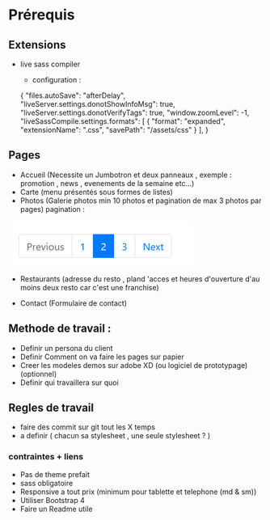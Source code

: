 # Prérequis

## Extensions 
* live sass compiler
    - configuration :
    
    {
    "files.autoSave": "afterDelay",
    "liveServer.settings.donotShowInfoMsg": true,
    "liveServer.settings.donotVerifyTags": true,
    "window.zoomLevel": -1,
    "liveSassCompile.settings.formats": [
        {
            "format": "expanded",
            "extensionName": ".css",
            "savePath": "/assets/css"
        }
    ],
}

## Pages 

* Accueil (Necessite un Jumbotron et deux panneaux , exemple : promotion , news , evenements de la semaine etc...)
* Carte (menu présentés sous formes de listes)
* Photos (Galerie photos min 10 photos et pagination de max 3 photos par pages) pagination : 

![Pagination](/ressources/pagination.png)

* Restaurants (adresse du resto , pland 'acces et heures d'ouverture d'au moins deux resto car c'est une franchise)

* Contact (Formulaire de contact)

## Methode de travail :

* Definir un persona du client 
* Definir Comment on va faire les pages sur papier 
* Creer les modeles demos sur adobe XD (ou logiciel de prototypage) (optionnel)
* Definir qui travaillera sur quoi 

## Regles de travail

* faire des commit sur git tout les X temps 
* a definir ( chacun sa stylesheet , une seule stylesheet ? )

### contraintes + liens 

* Pas de theme prefait
* sass obligatoire
* Responsive a tout prix (minimum pour tablette et telephone (md & sm))
* Utiliser Bootstrap 4
* Faire un Readme utile
